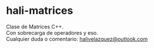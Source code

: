 # hali-matrices
Clase de Matrices C++.
<br>
Con sobrecarga de operadores y eso.
<br>
Cualquier duda o comentario: halivelazquez@outlook.com
